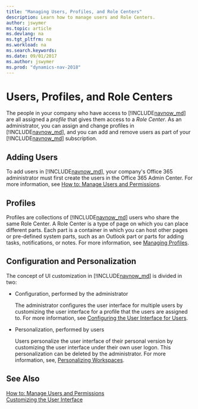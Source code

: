 ```yaml
---
title: "Managing Users, Profiles, and Role Centers"
description: Learn how to manage users and Role Centers.
author: jswymer
ms.topic: article
ms.devlang: na
ms.tgt_pltfrm: na
ms.workload: na
ms.search.keywords:
ms.date: 09/01/2017
ms.author: jswymer
ms.prod: "dynamics-nav-2018"
---
```

# Users, Profiles, and Role Centers
The people in your company who have access to [!INCLUDE[navnow_md](includes/navnow_md.md)] are all assigned a *profile* that gives them access to a *Role Center*. As an administrator, you can assign and change profiles in [!INCLUDE[navnow_md](includes/navnow_md.md)], and you can add and remove users as part of your [!INCLUDE[navnow_md](includes/navnow_md.md)] subscription.  

## Adding Users
To add users in [!INCLUDE[navnow_md](includes/navnow_md.md)], your company's Office 365 administrator must first create the users in the Office 365 Admin Center. For more information, see [How to: Manage Users and Permissions](ui-how-users-permissions.md).  

## Profiles
Profiles are collections of [!INCLUDE[navnow_md](includes/navnow_md.md)] users who share the same Role Center. A Role Center is a type of page on which you can place different parts. Each part is a container in which you can host other pages or pre-defined system parts, such as an Outlook part or parts for adding tasks, notifications, or notes. For more information, see [Managing Profiles](admin-profiles.md).

## Configuration and Personalization
The concept of UI customization in [!INCLUDE[navnow_md](includes/navnow_md.md)] is divided in two:  

-   Configuration, performed by the administrator  

    The administrator configures the user interface for multiple users by customizing the user interface for a profile that the users are assigned to. For more information, see [Configuring the User Interface for Users](admin-configure-user-interface.md). 

-   Personalization, performed by users  

    Users personalize the user interface of their personal version by customizing the user interface under their own user logon. This personalization can be deleted by the administrator. For more information, see, [Personalizing Workspaces](ui-personalization-overview.md). 

## See Also  
[How to: Manage Users and Permissions](ui-how-users-permissions.md)  
[Customizing the User Interface](ui-customization-overview.md)   
<!-- [Security Overview](../Security%20Overview.md)-->

